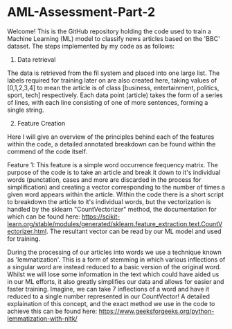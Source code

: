 # AML-Assessment-Part-2

Welcome! This is the GitHub repository holding the code used to train a Machine Learning (ML) model to classify news articles based on the 'BBC' dataset. The steps implemented by my code as as follows:

1) Data retrieval

The data is retrieved from the fil system and placed into one large list. The labels required for training later on are also created here, taking values of [0,1,2,3,4] to mean the article is of class [business, entertainment, politics, sport, tech] respectively. Each data point (article) takes the form of a series of lines, with each line consisting of one of more sentences, forming a single string.

2) Feature Creation

Here I will give an overview of the principles behind each of the features within the code, a detailed annotated breakdown can be found within the commend of the code itself.

Feature 1: This feature is a simple word occurrence frequency matrix. The purpose of the code is to take an article and break it down to it's individual words (punctation, cases and more are discarded in the process for simplification) and creating a vector corresponding to the number of times a given word appears within the article. Within the code there is a short script to breakdown the article to it's individual words, but the vectorization is handled by the sklearn "CountVectorizer" method, the documentation for which can be found here: https://scikit-learn.org/stable/modules/generated/sklearn.feature_extraction.text.CountVectorizer.html. The resultant vector can be read by our ML model and used for training.

During the processing of our articles into words we use a technique known as 'lemmatization'. This is a form of stemming in which various inflections of a singular word are instead reduced to a basic version of the original word. Whilst we will lose some information in the text which could have aided us in our ML efforts, it also greatly simplifies our data and allows for easier and faster training. Imagine, we can take 7 inflections of a word and have it reduced to a single number represented in our CountVector! A detailed explaination of this concept, and the exact method we use in the code to achieve this can be found here: https://www.geeksforgeeks.org/python-lemmatization-with-nltk/




